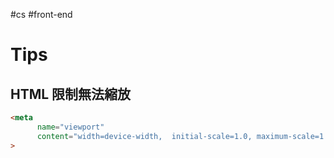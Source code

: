 #cs #front-end 

# Tips
## HTML 限制無法縮放
```html
<meta 
	  name="viewport" 
	  content="width=device-width,  initial-scale=1.0, maximum-scale=1.0, user-scalable=0"
>
```